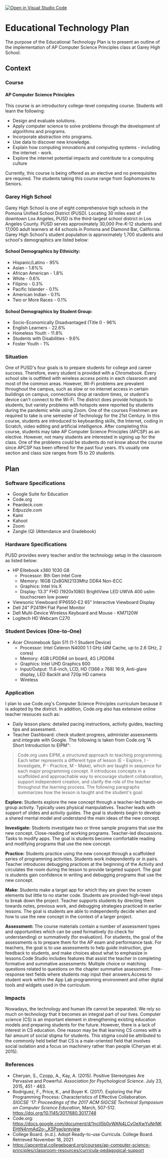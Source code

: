 [![Open in Visual Studio Code](https://classroom.github.com/assets/open-in-vscode-f059dc9a6f8d3a56e377f745f24479a46679e63a5d9fe6f495e02850cd0d8118.svg)](https://classroom.github.com/online_ide?assignment_repo_id=6321873&assignment_repo_type=AssignmentRepo)
# Educational Technology Plan
The purpose of the Educational Technology Plan is to present an outline of the implementation of AP Computer Science Principles class at Garey High School. 
## Context
### Course
#### AP Computer Science Principles ###
This course is an introductory college-level computing course. Students will learn the following:
* Design and evaluate solutions.
* Apply computer science to solve problems through the development of algorithms and programs.
* Incorporate abstraction into programs.
* Use data to discover new knowledge.
* Explain how computing innovations and computing systems - including the internet - work.
* Explore the internet potential impacts and contribute to a computing culture

Currently, this course is being offered as an elective and no prerequisites are required. The students taking this course range from Sophomores to Seniors.

### Garey High School
Garey High School is one of eight comprehensive high schools in the Pomona Unified School District (PUSD). Locating 30 miles east of downtown Los Angeles, PUSD is the third-largest school district in Los Angeles County. PUSD serves approximately 30,000 Pre-K-12 students and 17,000 adult learners at 44 schools in Pomona and Diamond Bar, California. Garey High School's student population is approximately 1,700 students and school's demographics are listed below:

#### School Demographics by Ethnicity:
* Hispanic/Latino - 95%
* Asian - 1.8%%
* African American - 1.8%
* White - 0.6%
* Filipino - 0.3%
* Pacific Islander - 0.1%
* American Indian - 0.1%
* Two or More Races - 0.1%

#### School Demographics by Student Group:
* Socio-Economically Disadvantaged (Title I) - 96%
* English Learners - 22.6%
* Homeless Youth - 11.8%
* Students with Disabilities - 9.6% 
* Foster Youth - 1%

### Situation
One of PUSD's four goals is to prepare students for college and career success. Therefore, every student is provided with a Chromebook. Every school site is outfitted with wireless access points in each classroom and most of the common areas. However, Wi-Fi problems are prevalent throughout the campus, such as slow or no internet access in certain buildings on campus, connections drop at random times, or student's device can't connect to the Wi-Fi. The district does provide hotspots to students, but variety problems with hotspots were reported by students during the pandemic while using Zoom. One of the courses Freshmen are required to take is one semester of Technology for the 21st Century. In this course, students are introduced to keyboarding skills, the Internet, coding in Scratch, video editing and artificial intelligence. After completing this course, students may take AP Computer Science Principles (APCSP) as an elective. However, not many students are interested in signing up for the class. One of the problems could be students do not know about the course since APCSP has been offered for the past four years. It’s usually one section and class size ranges from 15 to 20 students. 

## Plan
### Software Specifications
* Google Suite for Education
* Code.org
* Peardeck.com
* Edpuzzle.com
* Kami
* Kahoot
* Zoom
* Zangle (Q) (Attendance and Gradebook)

### Hardware Specifications
PUSD provides every teacher and/or the technology setup in the classroom as listed below:
* HP Elitebook x360 1030 G8
  * Processor: 8th Gen Intel Core
  * Memory: 16GB (2x8GN)2133Mhz DDR4 Non-ECC
  * Graphics: Intel Iris X
  * Display: 13.3" FHD (1920x1080) BrightView LED UWVA 400 uslim touchscreen low power
* Viewsonic Viewboard IFP6550-E2 65" Interactive Viewboard Display
* Dell 24" P2419H Flat Panel Monitor
* Dell Multi-Device Wireless Keyboard and Mouse - KM7120W
* Logitech HD Webcam C270

### Student Devices (One-to-One)
* Acer Chromebook Spin 511 (1-1 Student Device)
  * Processor: Intel Celeron N4000 1.1 GHz (4M Cache, up to 2.6 GHz, 2 cores)
  * Memory: 4GB LPDDR4 on board, 4G LPDDR4
  * Graphics: Intel UHD Graphics 600
  * Input/Output: 11.6-inch, LCD, HD (1366 x 768) 16:9, Anti-glare display, LED Backlit and 720p HD camera
  * Wireless

### Application
I plan to use Code.org's Computer Science Principles curriculum because it is adopted by the district. In addition, Code.org also has extensive online teacher resouces such as: 
* Daily lesson plans: detailed pacing instructions, activity guides, teaching tips and assessment.
* Teacher Dashboard: check student progress, administer assessments and integrate with Google.
The following is taken from Code.org "A Short Introduction to EIPM": 
>Code.org uses EIPM, a structured approach to teaching programming. Each letter represents a different type of lesson (E - Explore, I - Investigate, P - Practice, M - Make), which are taught in sequence for each major programming concept. It introduces concepts in a scaffolded and approachable way to encourage student collaboration, support independent creation, and clarify the role of the teacher throughout the learning process. The following paragraphs summarizes how the lesson is taught and the student's goal:

**Explore:** Students explore the new concept through a teacher-led hands-on group activity. Typically uses physical manipulatives. Teacher leads with support of slides and activity guides. The goal is students begin to develop a shared mental model and understand the main ideas of the new concept. 

**Investigate:** Students investigate two or three sample programs that use the new concept. Close-reading of working programs. Teacher-led discussions. Tasks to modify apps.
The goal is students become comfortable reading and modifying programs that use the new concept.

**Practice:** Students practice using the new concept through a scaffolded series of programming activities. Students work independently or in pairs. Teacher introduces debugging practices at the beginning of the Activity and circulates the room during the lesson to provide targeted support. The goal is students gain confidence in writing and debugging programs that use the new concept.

**Make:**  Students make a target app for which they are given the screen elements but little to no starter code. Students are provided high-level steps to break down the project. Teacher supports students by directing them towards notes, previous work, and debugging strategies practiced in earlier lessons. The goal is students are able to independently decide when and how to use the new concept in the context of a larger project.

**Assessment:** The course materials contain a number of assessment types and opportunities which can be used formatively (to check for understanding) or summatively (for evaluation). For students, the goal of the assessments is to prepare them for the AP exam and performance task. For teachers, the goal is to use assessments to help guide instruction, give feedback to students, and make choices about what to emphasize in lessons.Code Studio includes features that assist the teacher in completing formative and summative assessments: Multiple choice or matching questions related to questions on the chapter summative assessment. Free-response text fields where students may input their answers.Access to student work within the App Lab programming environment and other digital tools and widgets used in the curriculum.

### Impacts
Nowadays, the technology and human life cannot be separated. We rely so much on technology that it becomes an integral part of our lives. Computer science (CS) is an important element in strengthening existing education models and preparing students for the future. However, there is a lack of interest in CS education. One reason may be that learning CS comes with a fair amount of social stigma for students. This stigma could be attributed to the commonly held belief that CS is a male-oriented field that involves social isolation and a focus on machinery rather than people (Cheryan et al. 2015).  






### References
* Cheryan, S., Czopp, A., Kay, A. (2015). Positive Stereotypes Are Pervasive and Powerful. *Association for Psychological Science*. July 23, 2015, 451 - 463. 
* Rodriguez, F., Price, K., and Boyer K. (2017). Exploring the Pair Programming Process: Characteristics of Effective Collaboration. *SIGCSE '17: Proceedings of the 2017 ACM SIGCSE Technical Symposium on Computer Science Education*, March, 507-512. https://doi.org/10.1145/3017680.3017748   
* Code.org: https://docs.google.com/document/d/1ncil5b0yWAN4LCyOeXwYuNrNKEHtN4nmAd2o-_K5Psw/preview
* College Board. (n.d.). Adopt Ready-to-use Curricula. College Board. Retrieved November 18, 2021
* https://apcentral.collegeboard.org/courses/ap-computer-science-principles/classroom-resources/curricula-pedagogical-support
 
